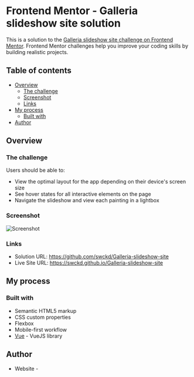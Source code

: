 # Frontend Mentor - Galleria slideshow site solution

This is a solution to the [Galleria slideshow site challenge on Frontend Mentor](https://www.frontendmentor.io/challenges/galleria-slideshow-site-tEA4pwsa6). Frontend Mentor challenges help you improve your coding skills by building realistic projects.

## Table of contents

- [Overview](#overview)
  - [The challenge](#the-challenge)
  - [Screenshot](#screenshot)
  - [Links](#links)
- [My process](#my-process)
  - [Built with](#built-with)
- [Author](#author)

## Overview

### The challenge

Users should be able to:

- View the optimal layout for the app depending on their device's screen size
- See hover states for all interactive elements on the page
- Navigate the slideshow and view each painting in a lightbox

### Screenshot

![Screenshot](https://github.com/swckd/Galleria-slideshow-site/blob/gh-pages/screenshot.png?raw=true)

### Links

- Solution URL: https://github.com/swckd/Galleria-slideshow-site
- Live Site URL: https://swckd.github.io/Galleria-slideshow-site

## My process

### Built with

- Semantic HTML5 markup
- CSS custom properties
- Flexbox
- Mobile-first workflow
- [Vue](https://vuejs.org/) - VueJS library

## Author

- Website - 
